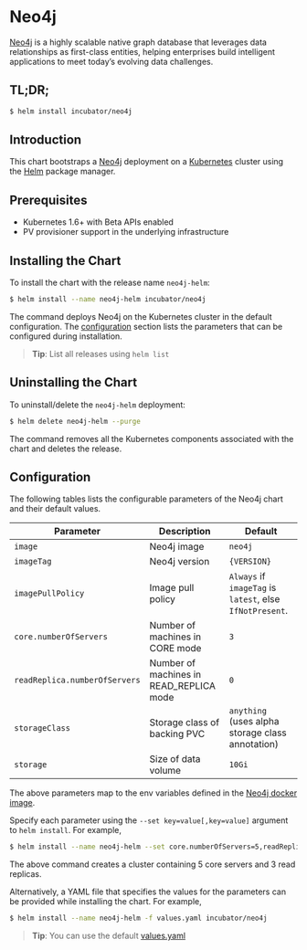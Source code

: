 # Neo4j

[Neo4j](https://neo4j.com/) is a highly scalable native graph database that leverages data relationships as first-class entities, helping enterprises build intelligent applications to meet today’s evolving data challenges.

## TL;DR;

```bash
$ helm install incubator/neo4j
```

## Introduction

This chart bootstraps a [Neo4j](https://github.com/neo4j/docker-neo4j) deployment on a [Kubernetes](http://kubernetes.io) cluster using the [Helm](https://helm.sh) package manager.

## Prerequisites

- Kubernetes 1.6+ with Beta APIs enabled
- PV provisioner support in the underlying infrastructure

## Installing the Chart

To install the chart with the release name `neo4j-helm`:

```bash
$ helm install --name neo4j-helm incubator/neo4j
```

The command deploys Neo4j on the Kubernetes cluster in the default configuration. The [configuration](#configuration) section lists the parameters that can be configured during installation.

> **Tip**: List all releases using `helm list`

## Uninstalling the Chart

To uninstall/delete the `neo4j-helm` deployment:

```bash
$ helm delete neo4j-helm --purge
```

The command removes all the Kubernetes components associated with the chart and deletes the release.

## Configuration

The following tables lists the configurable parameters of the Neo4j chart and their default values.

|         Parameter              |             Description                 |                         Default                          |
|--------------------------------|-----------------------------------------|----------------------------------------------------------|
| `image`                        | Neo4j image                             | `neo4j`                                                  |
| `imageTag`                     | Neo4j version                           | `{VERSION}`                                              |
| `imagePullPolicy`              | Image pull policy                       | `Always` if `imageTag` is `latest`, else `IfNotPresent`. |
| `core.numberOfServers`         | Number of machines in CORE mode         | `3`                                                      |
| `readReplica.numberOfServers`  | Number of machines in READ_REPLICA mode | `0`                                                      |
| `storageClass`                 | Storage class of backing PVC            | `anything` (uses alpha storage class annotation)         |
| `storage`                      | Size of data volume                     | `10Gi`                                                   |

The above parameters map to the env variables defined in the [Neo4j docker image](https://github.com/neo4j/docker-neo4j).

Specify each parameter using the `--set key=value[,key=value]` argument to `helm install`. For example,

```bash
$ helm install --name neo4j-helm --set core.numberOfServers=5,readReplica.numberOfServers=3 incubator/neo4j
```

The above command creates a cluster containing 5 core servers and 3 read replicas.

Alternatively, a YAML file that specifies the values for the parameters can be provided while installing the chart. For example,

```bash
$ helm install --name neo4j-helm -f values.yaml incubator/neo4j
```

> **Tip**: You can use the default [values.yaml](values.yaml)
